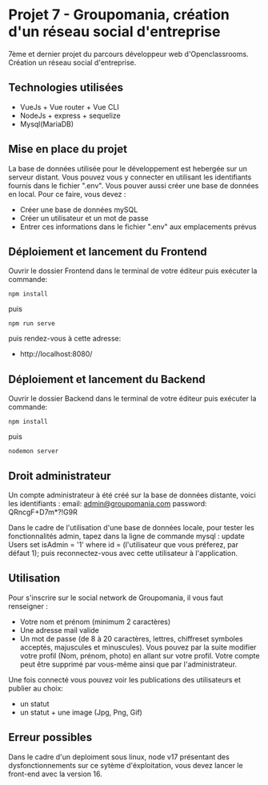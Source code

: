 # Projet 7 - Groupomania, création d'un réseau social d'entreprise

7ème et dernier projet du parcours développeur web d'Openclassrooms.
Création un réseau social d'entreprise.

## Technologies utilisées
- VueJs + Vue router + Vue CLI
- NodeJs + express + sequelize
- Mysql(MariaDB)

## Mise en place du projet
La base de données utilisée pour le développement est hebergée sur un serveur distant. Vous pouvez vous y connecter en utilisant les identifiants fournis dans le fichier ".env".
Vous pouver aussi créer une base de données en local. Pour ce faire, vous devez : 
- Créer une base de données mySQL
- Créer un utilisateur et un mot de passe
- Entrer ces informations dans le fichier ".env" aux emplacements prévus
## Déploiement et lancement du Frontend

Ouvrir le dossier Frontend dans le terminal de votre éditeur puis exécuter la commande:

    npm install

puis

    npm run serve

puis rendez-vous à cette adresse:

- http://localhost:8080/

## Déploiement et lancement du Backend

Ouvrir le dossier Backend dans le terminal de votre éditeur puis exécuter la commande:

    npm install

puis

    nodemon server

## Droit administrateur
Un compte administrateur à été créé sur la base de données distante, voici les identifiants :
email: admin@groupomania.com
password: QRncgF+D7m*?!G9R  

Dans le cadre de l'utilisation d'une base de données locale, pour tester les fonctionnalités admin, tapez dans la ligne de commande mysql : update Users set isAdmin = '1' where id = (l'utilisateur que vous préferez, par défaut 1); puis reconnectez-vous avec cette utilisateur à l'application.
## Utilisation

Pour s'inscrire sur le social network de Groupomania, il vous faut renseigner :

- Votre nom et prénom (minimum 2 caractères)
- Une adresse mail valide
- Un mot de passe (de 8 à 20 caractères, lettres, chiffreset symboles acceptés, majuscules et minuscules).
  Vous pouvez par la suite modifier votre profil (Nom, prénom, photo) en allant sur votre profil. Votre compte peut être supprimé par vous-même ainsi que par l'administrateur.

Une fois connecté vous pouvez voir les publications des utilisateurs et publier au choix:

- un statut
- un statut + une image (Jpg, Png, Gif)

## Erreur possibles

Dans le cadre d'un deploiment sous linux, node v17 présentant des dysfonctionnements sur ce sytème d'éxploitation, vous devez lancer le front-end avec la version 16.